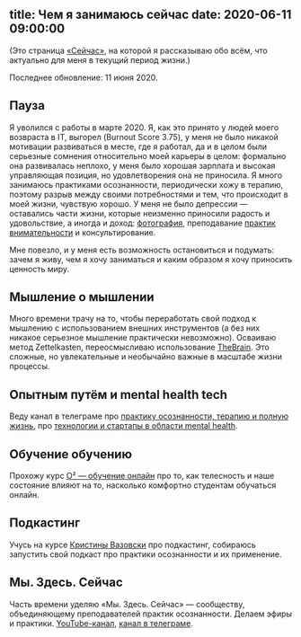 title: Чем я занимаюсь сейчас
date: 2020-06-11 09:00:00
---

(Это страница [«Сейчас»](https://nownownow.com/about), на которой я рассказываю обо всём, что актуально для меня в текущий период жизни.)

Последнее обновление: 11 июня 2020.

## Пауза

Я уволился с работы в марте 2020. Я, как это принято у людей моего возвраста в IT, выгорел (Burnout Score 3.75), у меня не было никакой мотивации развиваться в месте, где я работал, да и в целом были серьезные сомнения относительно моей карьеры в целом: формально она развивалась неплохо, у меня было хорошая зарплата и высокая управляющая позиция, но удовлетворения она не приносила. Я много занимаюсь практиками осознанности, периодически хожу в терапию, поэтому разрыв между своими потребностями и тем, что происходит в моей жизни, чувствую хорошо. У меня не было депрессии — оставались части жизни, которые неизменно приносили радость и удовольствие, а иногда и доход: [фотография](/photography), преподавание [практик внимательности](https://mind.so/) и консультирование.

Мне повезло, и у меня есть возможность остановиться и подумать: зачем я живу, чем я хочу заниматься и каким образом я хочу приносить ценность миру.

## Мышление о мышлении

Много времени трачу на то, чтобы переработать свой подход к мышлению с использованием внешних инструментов (а без них никакое серьезное мышление практически невозможно). Осваиваю метод Zettelkasten, переосмысливаю использование [TheBrain](/the-brain). Это сложные, но увлекательные и необычайно важные в масштабе жизни процессы.

## Опытным путём и mental health tech

Веду канал в телеграме про [практику осознанности, терапию и полную жизнь](https://teleg.run/Experimentally), про [технологии и стартапы в области mental health](https://teleg.run/mentalhealthtech).

## Обучение обучению

Прохожу курс [O² — обучение онлайн](http://body4biz.ru/o2) про то, как телесность и наше состояние влияют на то, насколько комфортно студентам обучаться онлайн.

## Подкастинг

Учусь на курсе [Кристины Вазовски](http://krisvazovsky.com/) про подкастинг, собираюсь запустить свой подкаст про практики осознанности и их применение.

## Мы. Здесь. Сейчас

Часть времени уделяю «Мы. Здесь. Сейчас» — сообществу, объединяющему преподавателей практик осознанности. Делаем эфиры и практики. [YouTube-канал](https://www.youtube.com/channel/UC5K84BtwHXxafMcH6UmWPgw/), [канал в телеграме](https://t.me/us_here_now). 

